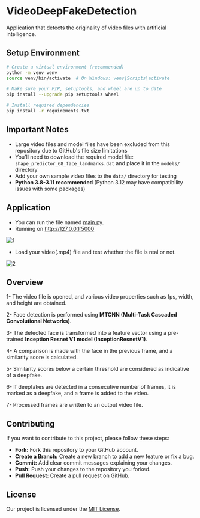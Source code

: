 # VideoDeepFakeDetection

Application that detects the originality of video files with artificial intelligence.

## Setup Environment

```bash
# Create a virtual environment (recommended)
python -m venv venv
source venv/bin/activate  # On Windows: venv\Scripts\activate

# Make sure your PIP, setuptools, and wheel are up to date
pip install --upgrade pip setuptools wheel

# Install required dependencies
pip install -r requirements.txt
```

## Important Notes

- Large video files and model files have been excluded from this repository due to GitHub's file size limitations
- You'll need to download the required model file: `shape_predictor_68_face_landmarks.dat` and place it in the `models/` directory
- Add your own sample video files to the `data/` directory for testing
- **Python 3.8-3.11 recommended** (Python 3.12 may have compatibility issues with some packages)

## Application

- You can run the file named [main.py](main.py).
- Running on http://127.0.0.1:5000

![1](https://github.com/onurkya7/VideoDeepFakeDetection/assets/100594545/fd979490-00d4-4172-a850-d0a4b6e4ba76)


- Load your video(.mp4) file and test whether the file is real or not.


![2](https://github.com/onurkya7/VideoDeepFakeDetection/assets/100594545/a085bb6d-19fe-4631-a5b0-344c46cf876f)


## Overview

1- The video file is opened, and various video properties such as fps, width, and height are obtained.

2- Face detection is performed using **MTCNN (Multi-Task Cascaded Convolutional Networks)**.

3- The detected face is transformed into a feature vector using a pre-trained **Inception Resnet V1 model (InceptionResnetV1)**.

4- A comparison is made with the face in the previous frame, and a similarity score is calculated.

5- Similarity scores below a certain threshold are considered as indicative of a deepfake.

6- If deepfakes are detected in a consecutive number of frames, it is marked as a deepfake, and a frame is added to the video.

7- Processed frames are written to an output video file.


## Contributing

If you want to contribute to this project, please follow these steps:

- **Fork:** Fork this repository to your GitHub account.
- **Create a Branch:** Create a new branch to add a new feature or fix a bug.
- **Commit:** Add clear commit messages explaining your changes.
- **Push:** Push your changes to the repository you forked.
- **Pull Request:** Create a pull request on GitHub.


## License

Our project is licensed under the [MIT License](LICENSE).

